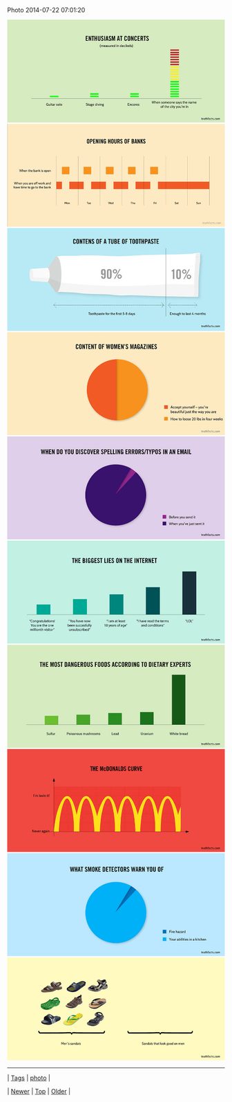 <!--
title: Photo 2014-07-22 07
date: 2020-06-28T15:27:00.354Z
tags: photo
-->


Photo 2014-07-22 07:01:20

![](92513113452-0.jpg)
![](92513113452-1.jpg)
![](92513113452-2.jpg)
![](92513113452-3.jpg)
![](92513113452-4.jpg)
![](92513113452-5.jpg)
![](92513113452-6.jpg)
![](92513113452-7.jpg)
![](92513113452-8.jpg)
![](92513113452-9.jpg)

<!--BOTTOM-POST-NAVIGATION-->
---

| [Tags](tags.md) | [photo](tag-photo.md) |

| [Newer](92493762250.md) | [Top](index.md) | [Older](92524028569.md) |